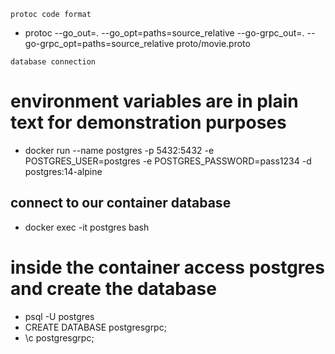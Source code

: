 `protoc code format`
- protoc --go_out=. --go_opt=paths=source_relative --go-grpc_out=. --go-grpc_opt=paths=source_relative proto/movie.proto

`database connection`
# environment variables are in plain text for demonstration purposes
- docker run --name postgres  -p 5432:5432 -e POSTGRES_USER=postgres -e POSTGRES_PASSWORD=pass1234 -d postgres:14-alpine

## connect to our container database
- docker exec  -it postgres bash

# inside the container access postgres and create the database
- psql -U postgres
- CREATE DATABASE postgresgrpc;
- \c postgresgrpc;

